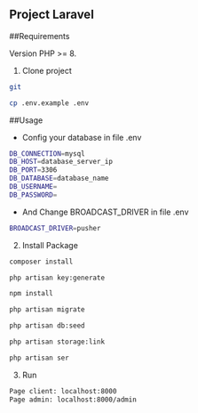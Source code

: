 ## Project Laravel

##Requirements

Version PHP >= 8.

1. Clone project
``` bash
git 

cp .env.example .env
```

##Usage
- Config your database in file .env
``` bash
DB_CONNECTION=mysql
DB_HOST=database_server_ip
DB_PORT=3306
DB_DATABASE=database_name
DB_USERNAME=
DB_PASSWORD=
```

- And Change BROADCAST_DRIVER in file .env
``` bash
BROADCAST_DRIVER=pusher
```

2. Install Package
``` bash
composer install

php artisan key:generate

npm install

php artisan migrate

php artisan db:seed

php artisan storage:link

php artisan ser
```

3. Run
``` bash
Page client: localhost:8000
Page admin: localhost:8000/admin
```

